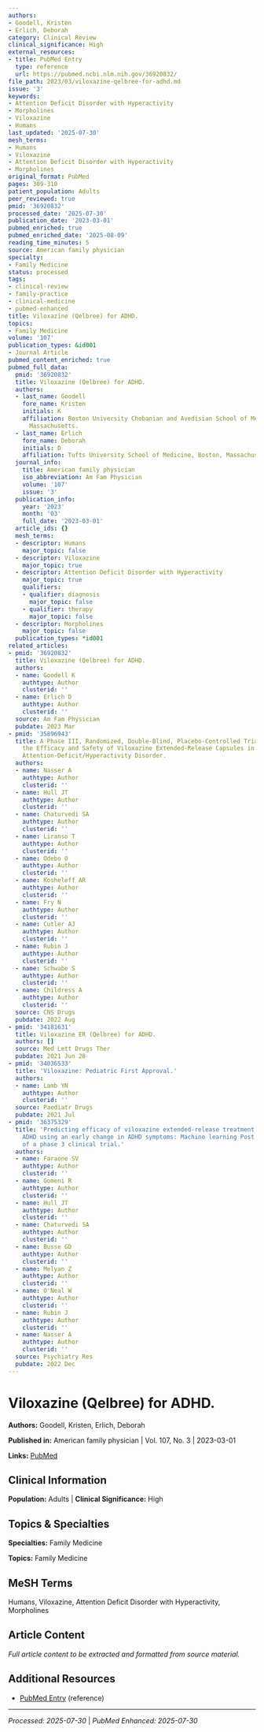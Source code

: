 ```yaml
---
authors:
- Goodell, Kristen
- Erlich, Deborah
category: Clinical Review
clinical_significance: High
external_resources:
- title: PubMed Entry
  type: reference
  url: https://pubmed.ncbi.nlm.nih.gov/36920832/
file_path: 2023/03/viloxazine-qelbree-for-adhd.md
issue: '3'
keywords:
- Attention Deficit Disorder with Hyperactivity
- Morpholines
- Viloxazine
- Humans
last_updated: '2025-07-30'
mesh_terms:
- Humans
- Viloxazine
- Attention Deficit Disorder with Hyperactivity
- Morpholines
original_format: PubMed
pages: 309-310
patient_population: Adults
peer_reviewed: true
pmid: '36920832'
processed_date: '2025-07-30'
publication_date: '2023-03-01'
pubmed_enriched: true
pubmed_enriched_date: '2025-08-09'
reading_time_minutes: 5
source: American family physician
specialty:
- Family Medicine
status: processed
tags:
- clinical-review
- family-practice
- clinical-medicine
- pubmed-enhanced
title: Viloxazine (Qelbree) for ADHD.
topics:
- Family Medicine
volume: '107'
publication_types: &id001
- Journal Article
pubmed_content_enriched: true
pubmed_full_data:
  pmid: '36920832'
  title: Viloxazine (Qelbree) for ADHD.
  authors:
  - last_name: Goodell
    fore_name: Kristen
    initials: K
    affiliation: Boston University Chobanian and Avedisian School of Medicine, Boston,
      Massachusetts.
  - last_name: Erlich
    fore_name: Deborah
    initials: D
    affiliation: Tufts University School of Medicine, Boston, Massachusetts.
  journal_info:
    title: American family physician
    iso_abbreviation: Am Fam Physician
    volume: '107'
    issue: '3'
  publication_info:
    year: '2023'
    month: '03'
    full_date: '2023-03-01'
  article_ids: {}
  mesh_terms:
  - descriptor: Humans
    major_topic: false
  - descriptor: Viloxazine
    major_topic: true
  - descriptor: Attention Deficit Disorder with Hyperactivity
    major_topic: true
    qualifiers:
    - qualifier: diagnosis
      major_topic: false
    - qualifier: therapy
      major_topic: false
  - descriptor: Morpholines
    major_topic: false
  publication_types: *id001
related_articles:
- pmid: '36920832'
  title: Viloxazine (Qelbree) for ADHD.
  authors:
  - name: Goodell K
    authtype: Author
    clusterid: ''
  - name: Erlich D
    authtype: Author
    clusterid: ''
  source: Am Fam Physician
  pubdate: 2023 Mar
- pmid: '35896943'
  title: A Phase III, Randomized, Double-Blind, Placebo-Controlled Trial Assessing
    the Efficacy and Safety of Viloxazine Extended-Release Capsules in Adults with
    Attention-Deficit/Hyperactivity Disorder.
  authors:
  - name: Nasser A
    authtype: Author
    clusterid: ''
  - name: Hull JT
    authtype: Author
    clusterid: ''
  - name: Chaturvedi SA
    authtype: Author
    clusterid: ''
  - name: Liranso T
    authtype: Author
    clusterid: ''
  - name: Odebo O
    authtype: Author
    clusterid: ''
  - name: Kosheleff AR
    authtype: Author
    clusterid: ''
  - name: Fry N
    authtype: Author
    clusterid: ''
  - name: Cutler AJ
    authtype: Author
    clusterid: ''
  - name: Rubin J
    authtype: Author
    clusterid: ''
  - name: Schwabe S
    authtype: Author
    clusterid: ''
  - name: Childress A
    authtype: Author
    clusterid: ''
  source: CNS Drugs
  pubdate: 2022 Aug
- pmid: '34181631'
  title: Viloxazine ER (Qelbree) for ADHD.
  authors: []
  source: Med Lett Drugs Ther
  pubdate: 2021 Jun 28
- pmid: '34036533'
  title: 'Viloxazine: Pediatric First Approval.'
  authors:
  - name: Lamb YN
    authtype: Author
    clusterid: ''
  source: Paediatr Drugs
  pubdate: 2021 Jul
- pmid: '36375329'
  title: 'Predicting efficacy of viloxazine extended-release treatment in adults with
    ADHD using an early change in ADHD symptoms: Machine learning Post Hoc analysis
    of a phase 3 clinical trial.'
  authors:
  - name: Faraone SV
    authtype: Author
    clusterid: ''
  - name: Gomeni R
    authtype: Author
    clusterid: ''
  - name: Hull JT
    authtype: Author
    clusterid: ''
  - name: Chaturvedi SA
    authtype: Author
    clusterid: ''
  - name: Busse GD
    authtype: Author
    clusterid: ''
  - name: Melyan Z
    authtype: Author
    clusterid: ''
  - name: O'Neal W
    authtype: Author
    clusterid: ''
  - name: Rubin J
    authtype: Author
    clusterid: ''
  - name: Nasser A
    authtype: Author
    clusterid: ''
  source: Psychiatry Res
  pubdate: 2022 Dec
---
```


# Viloxazine (Qelbree) for ADHD.

**Authors:** Goodell, Kristen, Erlich, Deborah

**Published in:** American family physician | Vol. 107, No. 3 | 2023-03-01

**Links:** [PubMed](https://pubmed.ncbi.nlm.nih.gov/36920832/)

## Clinical Information

**Population:** Adults | **Clinical Significance:** High

## Topics & Specialties

**Specialties:** Family Medicine

**Topics:** Family Medicine

## MeSH Terms

Humans, Viloxazine, Attention Deficit Disorder with Hyperactivity, Morpholines

## Article Content

*Full article content to be extracted and formatted from source material.*

## Additional Resources

- [PubMed Entry](https://pubmed.ncbi.nlm.nih.gov/36920832/) (reference)

---

*Processed: 2025-07-30* | *PubMed Enhanced: 2025-07-30*
